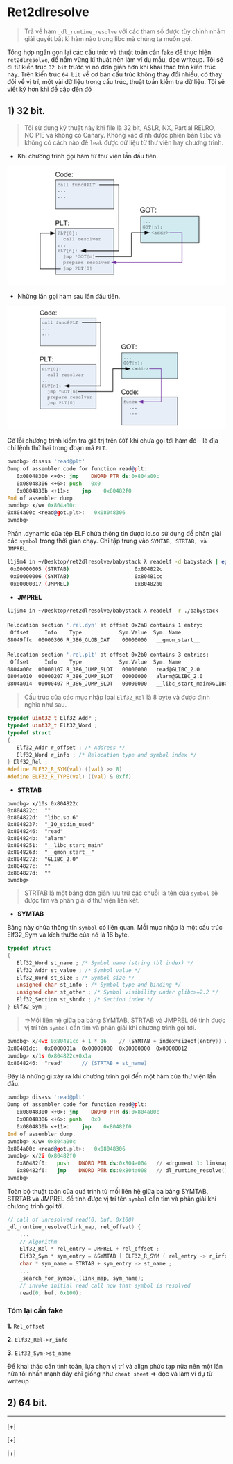 # Ret2dlresolve 
>Trả về hàm `_dl_runtime_resolve` với các tham số được tùy chỉnh nhằm giải quyết bất kì hàm nào trong libc mà chúng ta muốn gọi. 

Tổng hợp ngắn gọn lại các cấu trúc và thuật toán cần fake để thực hiện `ret2dlresolve`, để nắm vững kĩ thuật nên làm ví dụ mẫu, đọc writeup. Tôi sẽ đi từ kiến trúc `32 bit` trước vì nó đơn giản hơn khi khai thác trên kiến trúc này. Trên kiến trúc `64 bit` về cơ bản cấu trúc không thay đổi nhiều, có thay đổi về vị trí, một vài dữ liệu trong cấu trúc, thuật toán kiểm tra dữ liệu. Tôi sẽ viết kỹ hơn khi đề cập đến đó  

## 1) 32 bit.
> Tôi sử dụng kỹ thuật này khi file là 32 bit, ASLR, NX, Partial RELRO, NO PIE và không có Canary. Không xác định được phiên bản `libc` và không có cách nào để `leak` được dữ liệu từ thư viện hay chương trình.

- Khi chương trình gọi hàm từ thư viện lần đầu tiên.

![firstCall.png](./firstCall.png)

- Những lần gọi hàm sau lần đầu tiên.

![otherCall.png](./otherCall.png)

Gỡ lỗi chương trình kiểm tra giá trị trên `GOT` khi chưa gọi tới hàm đó - là địa chỉ lệnh thứ hai trong đoạn mã `PLT`.

```asm
pwndbg> disass 'read@plt'
Dump of assembler code for function read@plt:
   0x08048300 <+0>:	jmp    DWORD PTR ds:0x804a00c
   0x08048306 <+6>:	push   0x0
   0x0804830b <+11>:	jmp    0x80482f0
End of assembler dump.
pwndbg> x/wx 0x804a00c
0x804a00c <read@got.plt>:	0x08048306
pwndbg> 
```

Phần .dynamic của tệp ELF chứa thông tin được ld.so sử dụng để phân giải các `symbol` trong thời gian chạy. Chỉ tập trung vào `SYMTAB, STRTAB, và JMPREL`.

```bash
l1j9m4 in ~/Desktop/ret2dlresolve/babystack λ readelf -d babystack | egrep "SYMTAB|STRTAB|JMPREL" 
 0x00000005 (STRTAB)                     0x804822c
 0x00000006 (SYMTAB)                     0x80481cc
 0x00000017 (JMPREL)                     0x80482b0
```

- **JMPREL**

```bash
l1j9m4 in ~/Desktop/ret2dlresolve/babystack λ readelf -r ./babystack

Relocation section '.rel.dyn' at offset 0x2a8 contains 1 entry:
 Offset     Info    Type            Sym.Value  Sym. Name
08049ffc  00000306 R_386_GLOB_DAT    00000000   __gmon_start__

Relocation section '.rel.plt' at offset 0x2b0 contains 3 entries:
 Offset     Info    Type            Sym.Value  Sym. Name
0804a00c  00000107 R_386_JUMP_SLOT   00000000   read@GLIBC_2.0
0804a010  00000207 R_386_JUMP_SLOT   00000000   alarm@GLIBC_2.0
0804a014  00000407 R_386_JUMP_SLOT   00000000   __libc_start_main@GLIBC_2.0
```

>Cấu trúc của các mục nhập loại `Elf32_Rel` là 8 byte và được định nghĩa như sau.

```c
typedef uint32_t Elf32_Addr ; 
typedef uint32_t Elf32_Word ; 
typedef struct 
{
   Elf32_Addr r_offset ; /* Address */ 
   Elf32_Word r_info ; /* Relocation type and symbol index */ 
} Elf32_Rel ; 
#define ELF32_R_SYM(val) ((val) >> 8) 
#define ELF32_R_TYPE(val) ((val) & 0xff)
```

- **STRTAB**

```
pwndbg> x/10s 0x804822c
0x804822c:	""
0x804822d:	"libc.so.6"
0x8048237:	"_IO_stdin_used"
0x8048246:	"read"
0x804824b:	"alarm"
0x8048251:	"__libc_start_main"
0x8048263:	"__gmon_start__"
0x8048272:	"GLIBC_2.0"
0x804827c:	""
0x804827d:	""
pwndbg> 
```

>STRTAB là một bảng đơn giản lưu trữ các chuỗi là tên của `symbol` sẽ được tìm và phân giải ở thư viện liên kết.

- **SYMTAB**

Bảng này chứa thông tin `symbol` có liên quan. Mỗi mục nhập là một cấu trúc Elf32_Sym và kích thước của nó là 16 byte.

```c
typedef struct 
{ 
   Elf32_Word st_name ; /* Symbol name (string tbl index) */
   Elf32_Addr st_value ; /* Symbol value */ 
   Elf32_Word st_size ; /* Symbol size */ 
   unsigned char st_info ; /* Symbol type and binding */ 
   unsigned char st_other ; /* Symbol visibility under glibc>=2.2 */ 
   Elf32_Section st_shndx ; /* Section index */ 
} Elf32_Sym ;
```

>=>Mối liên hệ giữa ba bảng SYMTAB, STRTAB và JMPREL để tính được vị trí tên `symbol` cần tìm và phân giải khi chương trình gọi tới.

```asm
pwndbg> x/4wx 0x80481cc + 1 * 16    // (SYMTAB + index*sizeof(entry)) where index = ELF32_R_SYM(r_info)
0x80481dc:	0x0000001a	0x00000000	0x00000000	0x00000012
pwndbg> x/1s 0x804822c+0x1a
0x8048246:	"read"      // (STRTAB + st_name)
```

Đây là những gì xảy ra khi chương trình gọi đến một hàm của thư viện lần đầu.

```asm
pwndbg> disass 'read@plt'
Dump of assembler code for function read@plt:
   0x08048300 <+0>:	jmp    DWORD PTR ds:0x804a00c
   0x08048306 <+6>:	push   0x0
   0x0804830b <+11>:	jmp    0x80482f0
End of assembler dump.
pwndbg> x/wx 0x804a00c
0x804a00c <read@got.plt>:	0x08048306
pwndbg> x/2i 0x80482f0
   0x80482f0:	push   DWORD PTR ds:0x804a004   // adrgument 1: linkmap of dl_rumtime_resolve() 
   0x80482f6:	jmp    DWORD PTR ds:0x804a008   // dl_rumtime_resolve()
pwndbg> 
```

Toàn bộ thuật toán của quá trình từ mối liên hệ giữa ba bảng SYMTAB, STRTAB và JMPREL để tính được vị trí tên `symbol` cần tìm và phân giải khi chương trình gọi tới.

```c
// call of unresolved read(0, buf, 0x100)
_dl_runtime_resolve(link_map, rel_offset) {
    ...
    // Algorithm
    Elf32_Rel * rel_entry = JMPREL + rel_offset ;
    Elf32_Sym * sym_entry = &SYMTAB [ ELF32_R_SYM ( rel_entry -> r_info )];
    char * sym_name = STRTAB + sym_entry -> st_name ;
    ...
    _search_for_symbol_(link_map, sym_name);
    // invoke initial read call now that symbol is resolved
    read(0, buf, 0x100);
```

### Tóm lại cần fake 

**1.** `Rel_offset`

**2.** `Elf32_Rel->r_info`

**3.** `Elf32_Sym->st_name` 

Để khai thác cần tính toán, lựa chọn vị trí và align phức tạp nữa nên một lần nữa tôi nhấn mạnh đây chỉ giống như `cheat sheet` => đọc và làm ví dụ từ writeup 

## 2) 64 bit.

-----------------------------------------

[+]

[+]

[+]

